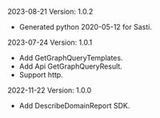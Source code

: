 2023-08-21 Version: 1.0.2
- Generated python 2020-05-12 for Sasti.

2023-07-24 Version: 1.0.1
- Add GetGraphQueryTemplates.
- Add Api GetGraphQueryResult.
- Support http.

2022-11-22 Version: 1.0.0
- Add DescribeDomainReport SDK.

